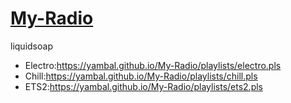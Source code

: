 # [My-Radio](https://yambal.github.io/My-Radio/)

liquidsoap

- Electro:https://yambal.github.io/My-Radio/playlists/electro.pls
- Chill:https://yambal.github.io/My-Radio/playlists/chill.pls
- ETS2:https://yambal.github.io/My-Radio/playlists/ets2.pls